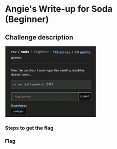 <h1> Angie's Write-up for Soda (Beginner) </h1>

<h2>Challenge description</h2>

<img width="300" alt="reverse engineering challenge" src="https://github.com/angietechcafe/CTFWriteUps/blob/main/Buckeye%20CTF/Reverse%20Engineering/Soda%20description.png?raw=true">

<h3>Steps to get the flag</h3>

<h3>Flag</h3>
